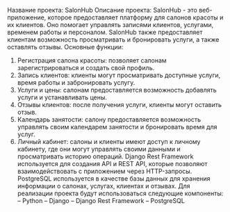 Название проекта: SalonHub
Описание проекта: SalonHub - это веб-приложение, которое предоставляет платформу для салонов красоты и их клиентов. Оно помогает управлять записями клиентов, услугами, временем работы и персоналом. SalonHub также предоставляет клиентам возможность просматривать и бронировать услуги, а также оставлять отзывы.
Основные функции: 
1. Регистрация салона красоты: позволяет салонам зарегистрироваться и создать свой профиль.
2. Запись клиентов: клиенты могут просматривать доступные услуги, время работы и забронировать услугу.
3. Услуги и цены: салонам предоставляется возможность добавлять услуги и устанавливать цены.
4. Отзывы клиентов: после получения услуги, клиенты могут оставить отзыв.
5. Календарь занятости: салону предоставляется возможность управлять своим календарем занятости и бронировать время для услуг.
6. Личный кабинет: салоны и клиенты имеют доступ к личному кабинету, где они могут управлять своими данными и просматривать историю операций.
Django Rest Framework используется для создания API и REST API, которые позволяют взаимодействовать с приложением через HTTP-запросы.
PostgreSQL используется в качестве базы данных для хранения информации о салонах, услугах, клиентах и отзывах.
Для реализации проекта будут использоваться следующие компоненты:
– Python
– Django
– Django Rest Framework
– PostgreSQL
